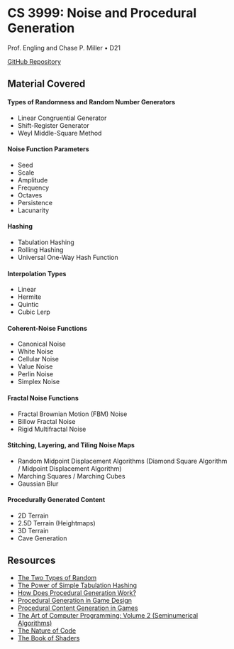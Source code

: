 # CS 3999: Noise and Procedural Generation
Prof. Engling and Chase P. Miller • D21 

[GitHub Repository](https://github.com/TheCPMills/NoiseAndProceduralGeneration)

## Material Covered

#### Types of Randomness and Random Number Generators
- Linear Congruential Generator
- Shift-Register Generator 
- Weyl Middle-Square Method

#### Noise Function Parameters
- Seed
- Scale
- Amplitude
- Frequency
- Octaves
- Persistence
- Lacunarity

#### Hashing
- Tabulation Hashing
- Rolling Hashing
- Universal One-Way Hash Function


#### Interpolation Types
- Linear
- Hermite
- Quintic
- Cubic Lerp


#### Coherent-Noise Functions
- Canonical Noise
- White Noise
- Cellular Noise
- Value Noise
- Perlin Noise
- Simplex Noise

#### Fractal Noise Functions
- Fractal Brownian Motion (FBM) Noise
- Billow Fractal Noise
- Rigid Multifractal Noise

#### Stitching, Layering, and Tiling Noise Maps
- Random Midpoint Displacement Algorithms (Diamond Square Algorithm / Midpoint Displacement Algorithm)
- Marching Squares / Marching Cubes
- Gaussian Blur

#### Procedurally Generated Content
- 2D Terrain
- 2.5D Terrain (Heightmaps)
- 3D Terrain
- Cave Generation

## Resources
- [The Two Types of Random](https://youtu.be/dwI5b-wRLic)
- [The Power of Simple Tabulation Hashing](https://arxiv.org/pdf/1011.5200.pdf)
- [How Does Procedural Generation Work?](https://youtu.be/-POwgollFeY)
- [Procedural Generation in Game Design](https://drive.google.com/file/d/10refOjoLAsMrVCumJItz_c3wlQONxwMd/view?usp=sharing)
- [Procedural Content Generation in Games](http://pcgbook.com/)
- [The Art of Computer Programming: Volume 2 (Seminumerical Algorithms)](https://seriouscomputerist.atariverse.com/media/pdf/book/Art%20of%20Computer%20Programming%20-%20Volume%202%20(Seminumerical%20Algorithms).pdf)
- [The Nature of Code](https://natureofcode.com/book/introduction/)
- [The Book of Shaders](https://thebookofshaders.com/)
